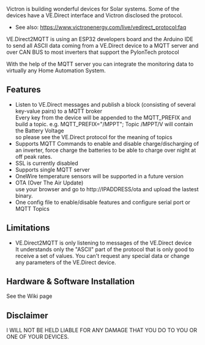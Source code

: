 Victron is building wonderful devices for Solar systems.
Some of the devices have a VE.Direct interface and Victron disclosed the protocol.

- See also: https://www.victronenergy.com/live/vedirect_protocol:faq

VE.Direct2MQTT is using an ESP32 developers board and the Arduino IDE to send all ASCII data coming from a VE.Direct device to a MQTT server and over CAN BUS to most inverters that support the PylonTech protocol

With the help of the MQTT server you can integrate the monitoring data to virtually any Home Automation System. 

## Features
- Listen to VE.Direct messages and publish a block (consisting of several key-value pairs) to a MQTT broker<br>Every key from the device will be appended to the MQTT_PREFIX and build a topic. e.g. MQTT_PREFIX="/MPPT"; Topic /MPPT/V will contain the Battery Voltage<br> so please see the VE.Direct protocol for the meaning of topics
- Supports MQTT Commands to enable and disable charge/discharging of an inverter, force charge the batteries to be able to charge over night at off peak rates.
- SSL is currently disabled
- Supports single MQTT server
- OneWire temperature sensors will be supported in a future version
- OTA (Over The Air Update)<br> use your browser and go to http://IPADDRESS/ota and upload the lastest binary.
- One config file to enable/disable features and configure serial port or MQTT Topics


## Limitations
- VE.Direct2MQTT is only listening to messages of the VE.Direct device<br>It understands only the "ASCII" part of the protocol that is only good to receive a set of values. You can't request any special data or change any parameters of the VE.Direct device.<br>

## Hardware & Software Installation
See the Wiki page

## Disclaimer
I WILL NOT BE HELD LIABLE FOR ANY DAMAGE THAT YOU DO TO YOU OR ONE OF YOUR DEVICES.
